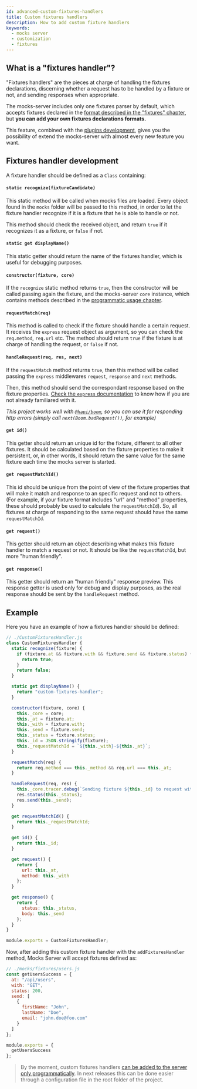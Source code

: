 ```yaml
---
id: advanced-custom-fixtures-handlers
title: Custom fixtures handlers
description: How to add custom fixture handlers
keywords:
  - mocks server
  - customization
  - fixtures
---
```


## What is a "fixtures handler"?

"Fixtures handlers" are the pieces at charge of handling the fixtures declarations, discerning whether a request has to be handled by a fixture or not, and sending responses when appropriate.

The mocks-server includes only one fixtures parser by default, which accepts fixtures declared in the [format described in the "fixtures" chapter](get-started-fixtures), but **you can add your own fixtures declarations formats.**

This feature, combined with the [plugins development](advanced-developing-plugins), gives you the possibility of extend the mocks-server with almost every new feature you want.

## Fixtures handler development

A fixture handler should be defined as a `Class` containing:

#### `static recognize(fixtureCandidate)`

This static method will be called when mocks files are loaded. Every object found in the `mocks` folder will be passed to this method, in order to let the fixture handler recognize if it is a fixture that he is able to handle or not.

This method should check the received object, and return `true` if it recognizes it as a fixture, or `false` if not.

#### `static get displayName()`

This static getter should return the name of the fixtures handler, which is useful for debugging purposes.

#### `constructor(fixture, core)`

If the `recognize` static method returns `true`, then the constructor will be called passing again the fixture, and the mocks-server `core` instance, which contains methods described in the [programmatic usage chapter](advanced-programmatic-usage).

#### `requestMatch(req)`

This method is called to check if the fixture should handle a certain request. It receives the `express` request object as argument, so you can check the `req.method`, `req.url` etc.
The method should return `true` if the fixture is at charge of handling the request, or `false` if not.

#### `handleRequest(req, res, next)`

If the `requestMatch` method returns `true`, then this method will be called passing the `express` middlewares `request`, `response` and `next` methods.

Then, this method should send the correspondant response based on the fixture properties. [Check the `express` documentation](http://expressjs.com/en/guide/using-middleware.html) to know how if you are not already familiared with it.

_This project works well with [`@hapi/boom`](https://www.npmjs.com/package/@hapi/boom), so you can use it for responding http errors (simply call `next(Boom.badRequest())`, for example)_

#### `get id()`

This getter should return an unique id for the fixture, different to all other fixtures. It should be calculated based on the fixture properties to make it persistent, or, in other words, it should return the same value for the same fixture each time the mocks server is started.

#### `get requestMatchId()`

This id should be unique from the point of view of the fixture properties that will make it match and response to an specific request and not to others. (For example, if your fixture format includes "url" and "method" properties, these should probably be used to calculate the `requestMatchId`). So, all fixtures at charge of responding to the same request should have the same `requestMatchId`.

#### `get request()`

This getter should return an object describing what makes this fixture handler to match a request or not. It should be like the `requestMatchId`, but more "human friendly".

#### `get response()`

This getter should return an "human friendly" response preview. This response getter is used only for debug and display purposes, as the real response should be sent by the `handleRequest` method.

## Example

Here you have an example of how a fixtures handler should be defined:

```javascript
// ./CustomFixturesHandler.js
class CustomFixturesHandler {
  static recognize(fixture) {
    if (fixture.at && fixture.with && fixture.send && fixture.status) {
      return true;
    }
    return false;
  }

  static get displayName() {
    return "custom-fixtures-handler";
  }

  constructor(fixture, core) {
    this._core = core;
    this._at = fixture.at;
    this._with = fixture.with;
    this._send = fixture.send;
    this._status = fixture.status;
    this._id = JSON.stringify(fixture);
    this._requestMatchId = `${this._with}-${this._at}`;
  }

  requestMatch(req) {
    return req.method === this._method && req.url === this._at;
  }

  handleRequest(req, res) {
    this._core.tracer.debug(`Sending fixture ${this._id} to request with id ${req.id}`);
    res.status(this._status);
    res.send(this._send);
  }

  get requestMatchId() {
    return this._requestMatchId;
  }

  get id() {
    return this._id;
  }

  get request() {
    return {
      url: this._at,
      method: this._with
    };
  }

  get response() {
    return {
      status: this._status,
      body: this._send
    };
  }
}

module.exports = CustomFixturesHandler;
```

Now, after adding this custom fixture handler with the `addFixturesHandler` method, Mocks Server will accept fixtures defined as:

```javascript
// ./mocks/fixtures/users.js
const getUsersSuccess = {
  at: "/api/users",
  with: "GET",
  status: 200,
  send: [
    {
      firstName: "John",
      lastName: "Doe",
      email: "john.doe@foo.com"
    }
  ]
};

module.exports = {
  getUsersSuccess
};
```

> By the moment, custom fixtures handlers [can be added to the server only programmatically](advanced-programmatic-usage). In next releases this can be done easier through a configuration file in the root folder of the project.
